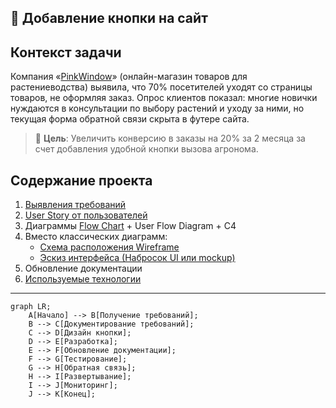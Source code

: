 

## 🔘 Добавление кнопки на сайт

## Контекст задачи

Компания «[PinkWindow](https://gr-move.github.io/Portfolio/Cases/Case-1/site/index.html)» (онлайн-магазин товаров для растениеводства) выявила, что 70% посетителей уходят со страницы товаров, не оформляя заказ. Опрос клиентов показал: многие новички нуждаются в консультации по выбору растений и уходу за ними, но текущая форма обратной связи скрыта в футере сайта.

> 📌 **Цель**: Увеличить конверсию в заказы на 20% за 2 месяца за счет добавления удобной кнопки вызова агронома.


## Содержание проекта

1. [Выявления требований](identification-of-requirements.md)
2. [User Story от пользователей](flow-chart.md)
3. Диаграммы [Flow Chart](flow-chart.md) + User Flow Diagram + C4
4. Вместо классических диаграмм:
   + [Схема расположения Wireframe](wire-frame.png)
   + [Эскиз интерфейса (Набросок UI или mockup)](https://iksweb.ru/tools/cnopka/)
5. Обновление документации
6. [Используемые технологии](TechStack.json)



---

```mermaid
graph LR;
    A[Начало] --> B[Получение требований];
    B --> C[Документирование требований];
    C --> D[Дизайн кнопки];
    D --> E[Разработка];
    E --> F[Обновление документации];
    F --> G[Тестирование];
    G --> H[Обратная связь];
    H --> I[Развертывание];
    I --> J[Мониторинг];
    J --> K[Конец];
